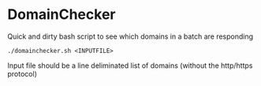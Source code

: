 # DomainChecker
Quick and dirty bash script to see which domains in a batch are responding


`./domainchecker.sh <INPUTFILE>`
  
  Input file should be a line deliminated list of domains (without the http/https protocol)  
